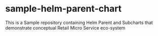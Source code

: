 # sample-helm-parent-chart
This is a Sample repository containing Helm Parent and Subcharts that demonstrate conceptual Retail Micro Service eco-system
